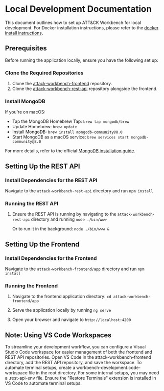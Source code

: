 # Local Development Documentation

This document outlines how to set up ATT&CK Workbench for local development. For Docker installation instructions, please refer to the [docker install instructions](https://github.com/center-for-threat-informed-defense/attack-workbench-frontend/blob/master/docs/docker-compose.md).

## Prerequisites

Before running the application locally, ensure you have the following set up:

### Clone the Required Repositories

1. Clone the [attack-workbench-frontend](https://github.com/center-for-threat-informed-defense/attack-workbench-frontend) repository.
2. Clone the [attack-workbench-rest-api](https://github.com/center-for-threat-informed-defense/attack-workbench-rest-api) repository alongside the frontend.

### Install MongoDB

If you're on macOS:
- Tap the MongoDB Homebrew Tap: `brew tap mongodb/brew`
- Update Homebrew: `brew update`
- Install MongoDB: `brew install mongodb-community@8.0`
- Start MongoDB as a macOS service: `brew services start mongodb-community@8.0`

For more details, refer to the official [MongoDB installation guide](https://www.mongodb.com/docs/manual/tutorial/install-mongodb-on-os-x/).

## Setting Up the REST API

### Install Dependencies for the REST API

Navigate to the `attack-workbench-rest-api` directory and run `npm install`

### Running the REST API
1. Ensure the REST API is running by navigating to the `attack-workbench-rest-api` directory and running `node ./bin/www`  
    
    Or to run it in the background: `node ./bin/www &`

## Setting Up the Frontend

### Install Dependencies for the Frontend
Navigate to the `attack-workbench-frontend/app` directory and run `npm install`

### Running the Frontend


1. Navigate to the frontend application directory: `cd attack-workbench-frontend/app`

2. Serve the application locally by running `ng serve`

3. Open your browser and navigate to `http://localhost:4200`


## Note: Using VS Code Workspaces
To streamline your development workflow, you can configure a Visual Studio Code workspace for easier management of both the frontend and REST API repositories. Open VS Code in the attack-workbench-frontend directory, add the REST API repository, and save the workspace. To automate terminal setups, create a workbench-development.code-workspace file in the root directory. For some internal setups, you may need a .rest-api-env file. Ensure the "Restore Terminals" extension is installed in VS Code to automate terminal setups.
